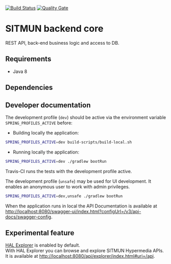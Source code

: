 [![Build Status](https://travis-ci.com/sitmun/sitmun-backend-core.svg?branch=master)](https://travis-ci.com/sitmun/sitmun-backend-core)
[![Quality Gate](https://sonarcloud.io/api/project_badges/measure?project=org.sitmun%3Asitmun-backend-core&metric=alert_status)](https://sonarcloud.io/dashboard?id=org.sitmun%3Asitmun-backend-core)

# SITMUN backend core

REST API, back-end business logic and access to DB.

## Requirements

- Java 8

## Dependencies

## Developer documentation

The development profile (`dev`) should be active via the environment variable `SPRING_PROFILES_ACTIVE` before:

- Building locally the application:

```bash
SPRING_PROFILES_ACTIVE=dev build-scripts/build-local.sh
```

- Running locally the application:

```bash
SPRING_PROFILES_ACTIVE=dev ./gradlew bootRun
```

Travis-CI runs the tests with the development profile active.

The development profile (`unsafe`) may be used for UI development. It enables an anonymous user to work with admin
privileges.

```bash
SPRING_PROFILES_ACTIVE=dev,unsafe ./gradlew bootRun
```

When the application runs in local the API Documentation is available at
<http://localhost:8080/swagger-ui/index.html?configUrl=/v3/api-docs/swagger-config>.

## Experimental feature

[HAL Explorer](https://github.com/toedter/hal-explorer) is enabled by default.  
With HAL Explorer you can browse and explore SITMUN Hypermedia APIs. It is available
at <http://localhost:8080/api/explorer/index.html#uri=/api>.
